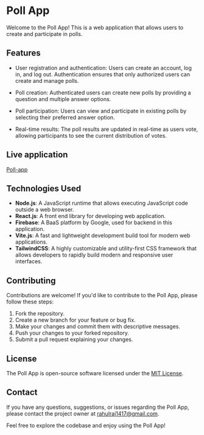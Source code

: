 # Poll App

Welcome to the Poll App! This is a web application that allows users to create and participate in polls.

## Features

- User registration and authentication: Users can create an account, log in, and log out. Authentication ensures that only authorized users can create and manage polls.

- Poll creation: Authenticated users can create new polls by providing a question and multiple answer options.

- Poll participation: Users can view and participate in existing polls by selecting their preferred answer option.

- Real-time results: The poll results are updated in real-time as users vote, allowing participants to see the current distribution of votes.

## Live application

[Poll-app](https://letsvote-1.web.app)

## Technologies Used

- **Node.js**: A JavaScript runtime that allows executing JavaScript code outside a web browser.
- **React.js**: A front end library for developing web application.
- **Firebase**: A BaaS platform by Google, used for backend in this application.
- **Vite.js**: A fast and lightweight development build tool for modern web applications.
- **TailwindCSS**: A highly customizable and utility-first CSS framework that allows developers to rapidly build modern and responsive user interfaces.

## Contributing

Contributions are welcome! If you'd like to contribute to the Poll App, please follow these steps:

1. Fork the repository.
2. Create a new branch for your feature or bug fix.
3. Make your changes and commit them with descriptive messages.
4. Push your changes to your forked repository.
5. Submit a pull request explaining your changes.

## License

The Poll App is open-source software licensed under the [MIT License](LICENSE).

## Contact

If you have any questions, suggestions, or issues regarding the Poll App, please contact the project owner at [rahulraj1417@gmail.com](mailto:rahulraj1417@gmail.com).

Feel free to explore the codebase and enjoy using the Poll App!



